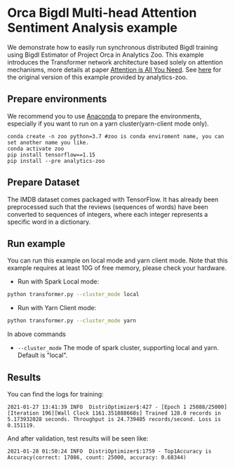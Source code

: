 # Orca Bigdl Multi-head Attention Sentiment Analysis example

We demonstrate how to easily run synchronous distributed Bigdl training using Bigdl Estimator of Project Orca in Analytics Zoo. This example introduces the Transformer network architecture based solely on attention mechanisms, more details at paper [Attention is All You Need](https://arxiv.org/abs/1706.03762). See [here](https://github.com/intel-analytics/analytics-zoo/tree/master/pyzoo/zoo/examples/attention) for the original version of this example provided by analytics-zoo.

## Prepare environments
We recommend you to use [Anaconda](https://www.anaconda.com/distribution/#linux) to prepare the environments, especially if you want to run on a yarn cluster(yarn-client mode only).
```
conda create -n zoo python=3.7 #zoo is conda enviroment name, you can set another name you like.
conda activate zoo
pip install tensorflow==1.15
pip install --pre analytics-zoo
```

## Prepare Dataset
The IMDB dataset comes packaged with TensorFlow. It has already been preprocessed such that the reviews (sequences of words) have been converted to sequences of integers, where each integer represents a specific word in a dictionary.


## Run example
You can run this example on local mode and yarn client mode. Note that this example requires at least 10G of free memory, please check your hardware.

- Run with Spark Local mode:
```bash
python transformer.py --cluster_mode local
```

- Run with Yarn Client mode:
```bash
python transformer.py --cluster_mode yarn
```

In above commands
* `--cluster_mode` The mode of spark cluster, supporting local and yarn. Default is "local".


## Results
You can find the logs for training:
```
2021-01-27 13:41:39 INFO  DistriOptimizer$:427 - [Epoch 1 25088/25000][Iteration 196][Wall Clock 1161.351888668s] Trained 128.0 records in 5.173932028 seconds. Throughput is 24.739405 records/second. Loss is 0.151119.
```
And after validation, test results will be seen like:
```
2021-01-28 01:50:24 INFO  DistriOptimizer$:1759 - Top1Accuracy is Accuracy(correct: 17086, count: 25000, accuracy: 0.68344)
```
